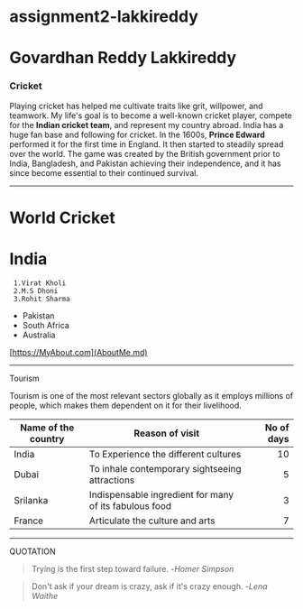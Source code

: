 # assignment2-lakkireddy
# Govardhan Reddy Lakkireddy
### Cricket
Playing cricket has helped me cultivate traits like grit, willpower, and teamwork. My life's goal is to become a well-known cricket player, compete for the **Indian cricket team**, and represent my country abroad. India has a huge fan base and following for cricket. In the 1600s, **Prince Edward** performed it for the first time in England. It then started to steadily spread over the world. The game was created by the British government prior to India, Bangladesh, and Pakistan achieving their independence, and it has since become essential to their continued survival.

---

# World Cricket
# India
     1.Virat Kholi
     2.M.S Dhoni
     3.Rohit Sharma

* Pakistan
* South Africa
* Australia

[https://MyAbout.com](AboutMe.md)

---

Tourism

Tourism is one of the most relevant sectors globally as it employs millions of people, which makes them dependent on it for their livelihood.

| Name of the country | Reason of visit | No of days  |
| --- | --- | ---: |
| India | To Experience the different cultures | 10 |
| Dubai| To inhale contemporary sightseeing attractions| 5 |
| Srilanka| Indispensable ingredient for many of its fabulous food | 3 |
| France | Articulate the culture and arts | 7 |

---

 QUOTATION  

> Trying is the first step toward failure. -*Homer Simpson*

> Don't ask if your dream is crazy, ask if it's crazy enough. -*Lena Waithe*